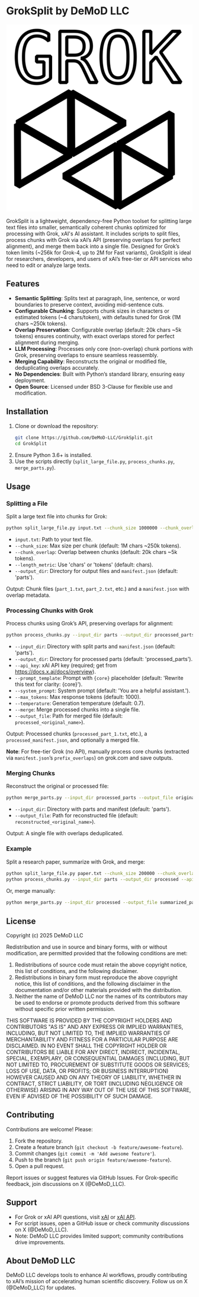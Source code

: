 # GrokSplit by DeMoD LLC

![GrokSplit](groksplit.svg)

GrokSplit is a lightweight, dependency-free Python toolset for splitting large text files into smaller, semantically coherent chunks optimized for processing with Grok, xAI's AI assistant. It includes scripts to split files, process chunks with Grok via xAI’s API (preserving overlaps for perfect alignment), and merge them back into a single file. Designed for Grok’s token limits (~256k for Grok-4, up to 2M for Fast variants), GrokSplit is ideal for researchers, developers, and users of xAI’s free-tier or API services who need to edit or analyze large texts.

## Features
- **Semantic Splitting**: Splits text at paragraph, line, sentence, or word boundaries to preserve context, avoiding mid-sentence cuts.
- **Configurable Chunking**: Supports chunk sizes in characters or estimated tokens (~4 chars/token), with defaults tuned for Grok (1M chars ~250k tokens).
- **Overlap Preservation**: Configurable overlap (default: 20k chars ~5k tokens) ensures continuity, with exact overlaps stored for perfect alignment during merging.
- **LLM Processing**: Processes only core (non-overlap) chunk portions with Grok, preserving overlaps to ensure seamless reassembly.
- **Merging Capability**: Reconstructs the original or modified file, deduplicating overlaps accurately.
- **No Dependencies**: Built with Python’s standard library, ensuring easy deployment.
- **Open Source**: Licensed under BSD 3-Clause for flexible use and modification.

## Installation
1. Clone or download the repository:
   ```bash
   git clone https://github.com/DeMoD-LLC/GrokSplit.git
   cd GrokSplit
   ```
2. Ensure Python 3.6+ is installed.
3. Use the scripts directly (`split_large_file.py`, `process_chunks.py`, `merge_parts.py`).

## Usage

### Splitting a File
Split a large text file into chunks for Grok:
```bash
python split_large_file.py input.txt --chunk_size 1000000 --chunk_overlap 20000 --length_metric tokens --output_dir parts
```
- `input.txt`: Path to your text file.
- `--chunk_size`: Max size per chunk (default: 1M chars ~250k tokens).
- `--chunk_overlap`: Overlap between chunks (default: 20k chars ~5k tokens).
- `--length_metric`: Use 'chars' or 'tokens' (default: chars).
- `--output_dir`: Directory for output files and `manifest.json` (default: 'parts').

Output: Chunk files (`part_1.txt`, `part_2.txt`, etc.) and a `manifest.json` with overlap metadata.

### Processing Chunks with Grok
Process chunks using Grok’s API, preserving overlaps for alignment:
```bash
python process_chunks.py --input_dir parts --output_dir processed_parts --api_key YOUR_API_KEY --prompt_template "Summarize this text: {core}" --merge --output_file modified.txt
```
- `--input_dir`: Directory with split parts and `manifest.json` (default: 'parts').
- `--output_dir`: Directory for processed parts (default: 'processed_parts').
- `--api_key`: xAI API key (required; get from https://docs.x.ai/docs/overview).
- `--prompt_template`: Prompt with `{core}` placeholder (default: 'Rewrite this text for clarity: {core}').
- `--system_prompt`: System prompt (default: 'You are a helpful assistant.').
- `--max_tokens`: Max response tokens (default: 1000).
- `--temperature`: Generation temperature (default: 0.7).
- `--merge`: Merge processed chunks into a single file.
- `--output_file`: Path for merged file (default: `processed_<original_name>`).

Output: Processed chunks (`processed_part_1.txt`, etc.), a `processed_manifest.json`, and optionally a merged file.

**Note**: For free-tier Grok (no API), manually process core chunks (extracted via `manifest.json`’s `prefix_overlaps`) on grok.com and save outputs.

### Merging Chunks
Reconstruct the original or processed file:
```bash
python merge_parts.py --input_dir processed_parts --output_file original.txt
```
- `--input_dir`: Directory with parts and manifest (default: 'parts').
- `--output_file`: Path for reconstructed file (default: `reconstructed_<original_name>`).

Output: A single file with overlaps deduplicated.

### Example
Split a research paper, summarize with Grok, and merge:
```bash
python split_large_file.py paper.txt --chunk_size 200000 --chunk_overlap 10000 --length_metric tokens
python process_chunks.py --input_dir parts --output_dir processed --api_key YOUR_API_KEY --prompt_template "Summarize this text: {core}" --merge --output_file summarized_paper.txt
```
Or, merge manually:
```bash
python merge_parts.py --input_dir processed --output_file summarized_paper.txt
```

## License
Copyright (c) 2025 DeMoD LLC

Redistribution and use in source and binary forms, with or without modification, are permitted provided that the following conditions are met:

1. Redistributions of source code must retain the above copyright notice, this list of conditions, and the following disclaimer.
2. Redistributions in binary form must reproduce the above copyright notice, this list of conditions, and the following disclaimer in the documentation and/or other materials provided with the distribution.
3. Neither the name of DeMoD LLC nor the names of its contributors may be used to endorse or promote products derived from this software without specific prior written permission.

THIS SOFTWARE IS PROVIDED BY THE COPYRIGHT HOLDERS AND CONTRIBUTORS "AS IS" AND ANY EXPRESS OR IMPLIED WARRANTIES, INCLUDING, BUT NOT LIMITED TO, THE IMPLIED WARRANTIES OF MERCHANTABILITY AND FITNESS FOR A PARTICULAR PURPOSE ARE DISCLAIMED. IN NO EVENT SHALL THE COPYRIGHT HOLDER OR CONTRIBUTORS BE LIABLE FOR ANY DIRECT, INDIRECT, INCIDENTAL, SPECIAL, EXEMPLARY, OR CONSEQUENTIAL DAMAGES (INCLUDING, BUT NOT LIMITED TO, PROCUREMENT OF SUBSTITUTE GOODS OR SERVICES; LOSS OF USE, DATA, OR PROFITS; OR BUSINESS INTERRUPTION) HOWEVER CAUSED AND ON ANY THEORY OF LIABILITY, WHETHER IN CONTRACT, STRICT LIABILITY, OR TORT (INCLUDING NEGLIGENCE OR OTHERWISE) ARISING IN ANY WAY OUT OF THE USE OF THIS SOFTWARE, EVEN IF ADVISED OF THE POSSIBILITY OF SUCH DAMAGE.

## Contributing
Contributions are welcome! Please:
1. Fork the repository.
2. Create a feature branch (`git checkout -b feature/awesome-feature`).
3. Commit changes (`git commit -m 'Add awesome feature'`).
4. Push to the branch (`git push origin feature/awesome-feature`).
5. Open a pull request.

Report issues or suggest features via GitHub Issues. For Grok-specific feedback, join discussions on X (@DeMoD_LLC).

## Support
- For Grok or xAI API questions, visit [xAI](https://x.ai) or [xAI API](https://x.ai/api).
- For script issues, open a GitHub issue or check community discussions on X (@DeMoD_LLC).
- Note: DeMoD LLC provides limited support; community contributions drive improvements.

## About DeMoD LLC
DeMoD LLC develops tools to enhance AI workflows, proudly contributing to xAI’s mission of accelerating human scientific discovery. Follow us on X (@DeMoD_LLC) for updates.
